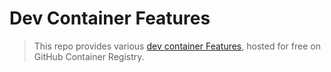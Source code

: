 # Dev Container Features
> This repo provides various [dev container Features](https://containers.dev/implementors/features/), hosted for free on GitHub Container Registry.
>
